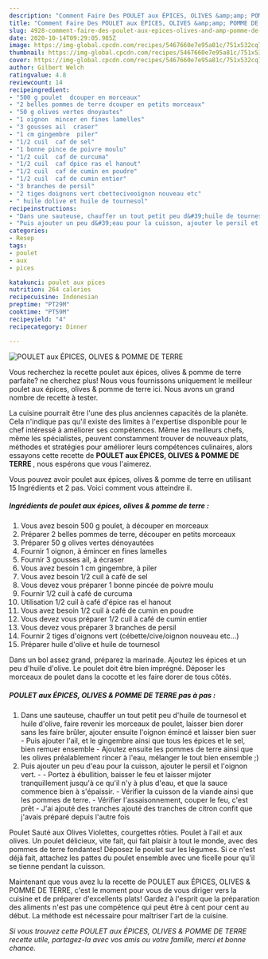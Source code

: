 ```yaml
---
description: "Comment Faire Des POULET aux ÉPICES, OLIVES &amp;amp; POMME DE TERRE"
title: "Comment Faire Des POULET aux ÉPICES, OLIVES &amp;amp; POMME DE TERRE"
slug: 4928-comment-faire-des-poulet-aux-epices-olives-and-amp-pomme-de-terre
date: 2020-10-14T09:29:05.985Z
image: https://img-global.cpcdn.com/recipes/5467660e7e95a81c/751x532cq70/poulet-aux-epices-olives-pomme-de-terre-photo-principale-de-la-recette.jpg
thumbnail: https://img-global.cpcdn.com/recipes/5467660e7e95a81c/751x532cq70/poulet-aux-epices-olives-pomme-de-terre-photo-principale-de-la-recette.jpg
cover: https://img-global.cpcdn.com/recipes/5467660e7e95a81c/751x532cq70/poulet-aux-epices-olives-pomme-de-terre-photo-principale-de-la-recette.jpg
author: Gilbert Welch
ratingvalue: 4.8
reviewcount: 14
recipeingredient:
- "500 g poulet  dcouper en morceaux"
- "2 belles pommes de terre dcouper en petits morceaux"
- "50 g olives vertes dnoyautes"
- "1 oignon  mincer en fines lamelles"
- "3 gousses ail  craser"
- "1 cm gingembre  piler"
- "1/2 cuil  caf de sel"
- "1 bonne pince de poivre moulu"
- "1/2 cuil  caf de curcuma"
- "1/2 cuil  caf dpice ras el hanout"
- "1/2 cuil  caf de cumin en poudre"
- "1/2 cuil  caf de cumin entier"
- "3 branches de persil"
- "2 tiges doignons vert cbetteciveoignon nouveau etc"
- " huile dolive et huile de tournesol"
recipeinstructions:
- "Dans une sauteuse, chauffer un tout petit peu d&#39;huile de tournesol et huile d&#39;olive, faire revenir les morceaux de poulet, laisser bien dorer sans les faire brûler, ajouter ensuite l&#39;oignon émincé et laisser bien suer  Puis ajouter l&#39;ail, et le gingembre ainsi que tous les épices et le sel, bien remuer ensemble Ajoutez ensuite les pommes de terre ainsi que les olives préalablement rincer à l&#39;eau, mélanger le tout bien ensemble ;)"
- "Puis ajouter un peu d&#39;eau pour la cuisson, ajouter le persil et l&#39;oignon vert.  Portez à ébullition, baisser le feu et laisser mijoter tranquillement jusqu&#39;à ce qu&#39;il n&#39;y à plus d&#39;eau, et que la sauce commence bien à s&#39;épaissir. Vérifier la cuisson de la viande ainsi que les pommes de terre. Vérifier l&#39;assaisonnement, couper le feu, c&#39;est prêt  J&#39;ai ajouté des tranches ajouté des tranches de citron confit que j&#39;avais préparé depuis l&#39;autre fois"
categories:
- Resep
tags:
- poulet
- aux
- pices

katakunci: poulet aux pices 
nutrition: 264 calories
recipecuisine: Indonesian
preptime: "PT29M"
cooktime: "PT59M"
recipeyield: "4"
recipecategory: Dinner

---
```



![POULET aux ÉPICES, OLIVES &amp; POMME DE TERRE](https://img-global.cpcdn.com/recipes/5467660e7e95a81c/751x532cq70/poulet-aux-epices-olives-pomme-de-terre-photo-principale-de-la-recette.jpg)

Vous recherchez la recette poulet aux épices, olives &amp; pomme de terre parfaite? ne cherchez plus! Nous vous fournissons uniquement le meilleur poulet aux épices, olives &amp; pomme de terre ici. Nous avons un grand nombre de recette à tester.

La cuisine pourrait être l'une des plus anciennes capacités de la planète. Cela n'indique pas qu'il existe des limites à l'expertise disponible pour le chef intéressé à améliorer ses compétences. Même les meilleurs chefs, même les spécialistes, peuvent constamment trouver de nouveaux plats, méthodes et stratégies pour améliorer leurs compétences culinaires, alors essayons cette recette de <strong> POULET aux ÉPICES, OLIVES &amp; POMME DE TERRE </strong>, nous espérons que vous l'aimerez.

<!--inarticleads1-->

Vous pouvez avoir poulet aux épices, olives &amp; pomme de terre en utilisant 15 Ingrédients et 2 pas. Voici comment vous atteindre il.

##### Ingrédients de poulet aux épices, olives &amp; pomme de terre :

1. Vous avez besoin 500 g poulet, à découper en morceaux
1. Préparer 2 belles pommes de terre, découper en petits morceaux
1. Préparer 50 g olives vertes dénoyautées
1. Fournir 1 oignon, à émincer en fines lamelles
1. Fournir 3 gousses ail, à écraser
1. Vous avez besoin 1 cm gingembre, à piler
1. Vous avez besoin 1/2 cuil à café de sel
1. Vous devez vous préparer 1 bonne pincée de poivre moulu
1. Fournir 1/2 cuil à café de curcuma
1. Utilisation 1/2 cuil à café d&#39;épice ras el hanout
1. Vous avez besoin 1/2 cuil à café de cumin en poudre
1. Vous devez vous préparer 1/2 cuil à café de cumin entier
1. Vous devez vous préparer 3 branches de persil
1. Fournir 2 tiges d&#39;oignons vert (cébette/cive/oignon nouveau etc...)
1. Préparer  huile d&#39;olive et huile de tournesol


Dans un bol assez grand, préparez la marinade. Ajoutez les épices et un peu d&#39;huile d&#39;olive. Le poulet doit être bien imprégné. Déposer les morceaux de poulet dans la cocotte et les faire dorer de tous côtés. 

<!--inarticleads2-->

##### POULET aux ÉPICES, OLIVES &amp; POMME DE TERRE pas à pas :

1. Dans une sauteuse, chauffer un tout petit peu d&#39;huile de tournesol et huile d&#39;olive, faire revenir les morceaux de poulet, laisser bien dorer sans les faire brûler, ajouter ensuite l&#39;oignon émincé et laisser bien suer  - Puis ajouter l&#39;ail, et le gingembre ainsi que tous les épices et le sel, bien remuer ensemble - Ajoutez ensuite les pommes de terre ainsi que les olives préalablement rincer à l&#39;eau, mélanger le tout bien ensemble ;)
1. Puis ajouter un peu d&#39;eau pour la cuisson, ajouter le persil et l&#39;oignon vert. -  - Portez à ébullition, baisser le feu et laisser mijoter tranquillement jusqu&#39;à ce qu&#39;il n&#39;y à plus d&#39;eau, et que la sauce commence bien à s&#39;épaissir. - Vérifier la cuisson de la viande ainsi que les pommes de terre. - Vérifier l&#39;assaisonnement, couper le feu, c&#39;est prêt  - J&#39;ai ajouté des tranches ajouté des tranches de citron confit que j&#39;avais préparé depuis l&#39;autre fois


Poulet Sauté aux Olives Violettes, courgettes rôties. Poulet à l&#39;ail et aux olives. Un poulet délicieux, vite fait, qui fait plaisir à tout le monde, avec des pommes de terre fondantes! Déposez le poulet sur les légumes. Si ce n&#39;est déjà fait, attachez les pattes du poulet ensemble avec une ficelle pour qu&#39;il se tienne pendant la cuisson. 

<!--inarticleads1-->

<p>
Maintenant que vous avez lu la recette de POULET aux ÉPICES, OLIVES &amp; POMME DE TERRE, c'est le moment pour vous de vous diriger vers la cuisine et de préparer d'excellents plats! Gardez à l'esprit que la préparation des aliments n'est pas une compétence qui peut être à cent pour cent au début. La méthode est nécessaire pour maîtriser l'art de la cuisine.
</p>

<p>
<i>Si vous trouvez cette POULET aux ÉPICES, OLIVES &amp; POMME DE TERRE recette utile, partagez-la avec vos amis ou votre famille, merci et bonne chance.</i>
</p>
